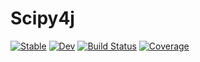 # Scipy4j

[![Stable](https://img.shields.io/badge/docs-stable-blue.svg)](https://inkydragon.github.io/Scipy4j.jl/stable/)
[![Dev](https://img.shields.io/badge/docs-dev-blue.svg)](https://inkydragon.github.io/Scipy4j.jl/dev/)
[![Build Status](https://github.com/inkydragon/Scipy4j.jl/actions/workflows/CI.yml/badge.svg?branch=main)](https://github.com/inkydragon/Scipy4j.jl/actions/workflows/CI.yml?query=branch%3Amain)
[![Coverage](https://codecov.io/gh/inkydragon/Scipy4j.jl/branch/main/graph/badge.svg)](https://codecov.io/gh/inkydragon/Scipy4j.jl)
